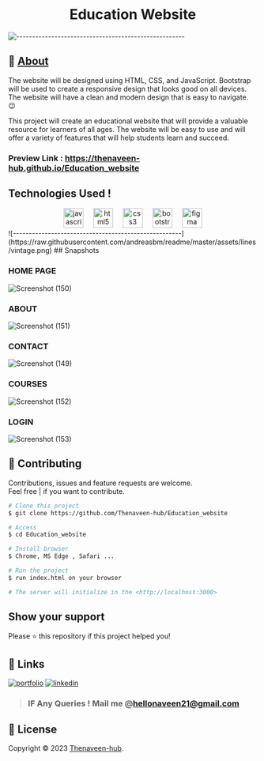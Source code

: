 
  <h1 align="center">Education Website</h1>


 ![-----------------------------------------------------](https://raw.githubusercontent.com/andreasbm/readme/master/assets/lines/vintage.png)


## :dart: [About](https://thenaveen-hub.github.io/Education_website/) ## 

The website will be designed using HTML, CSS, and JavaScript. Bootstrap will be used to create a responsive design that looks good on all devices. 
The website will have a clean and modern design that is easy to navigate. 😉

This project will create an educational website that will provide a valuable resource for learners of all ages. 
The website will be easy to use and will offer a variety of features that will help students learn and succeed.

### Preview Link : https://thenaveen-hub.github.io/Education_website 


## Technologies Used !
<div align="center">
  <img src="https://cdn.jsdelivr.net/gh/devicons/devicon/icons/javascript/javascript-original.svg" height="40" alt="javascript logo"  />
  <img width="12" />
  <img src="https://cdn.simpleicons.org/html5/E34F26" height="40" alt="html5 logo"  />
  <img width="12" />
  <img src="https://cdn.simpleicons.org/css3/1572B6" height="40" alt="css3 logo"  />
  <img width="12" />
  <img src="https://cdn.simpleicons.org/bootstrap/7952B3" height="40" alt="bootstrap logo"  />
  <img width="12" />
  <img src="https://cdn.simpleicons.org/figma/F24E1E" height="40" alt="figma logo"  />
</div>
![-----------------------------------------------------](https://raw.githubusercontent.com/andreasbm/readme/master/assets/lines/vintage.png)
## Snapshots 

### HOME PAGE
![Screenshot (150)](https://github.com/iranreyes/spotyngular/assets/140473308/0ff7f623-1e2a-4667-8cdd-18d99c8b91f9)
### ABOUT
![Screenshot (151)](https://github.com/iranreyes/spotyngular/assets/140473308/aa3a3420-8e16-4f76-86dd-12ccb1585113)
### CONTACT
![Screenshot (149)](https://github.com/iranreyes/spotyngular/assets/140473308/a5cc812d-37f2-4b96-9689-4d99a12d7e5a)
### COURSES
![Screenshot (152)](https://github.com/iranreyes/spotyngular/assets/140473308/5d89e7e5-9fce-46cf-a7c1-40fbd2029a1b)
### LOGIN 
![Screenshot (153)](https://github.com/iranreyes/spotyngular/assets/140473308/13c35069-eb0b-4647-8def-cf392b1e1886)

###

## 🤝 Contributing

Contributions, issues and feature requests are welcome.<br />
Feel free | if you want to contribute.<br />

```bash
# Clone this project
$ git clone https://github.com/Thenaveen-hub/Education_website

# Access
$ cd Education_website

# Install browser
$ Chrome, MS Edge , Safari ...

# Run the project
$ run index.html on your browser

# The server will initialize in the <http://localhost:3000>
```


## Show your support

Please ⭐️ this repository if this project helped you!

## 🔗 Links
[![portfolio](https://img.shields.io/badge/my_portfolio-000?style=for-the-badge&logo=ko-fi&logoColor=white)](https://naveeninfo.my.canva.site/naveeninfo)
[![linkedin](https://img.shields.io/badge/linkedin-0A66C2?style=for-the-badge&logo=linkedin&logoColor=white)](https://www.linkedin.com/in/naveen-jagathkari27)

> ### IF Any Queries ! Mail me @hellonaveen21@gmail.com

## 📝 License

Copyright © 2023 [Thenaveen-hub](https://github.com/Thenaveen-hub).<br />
